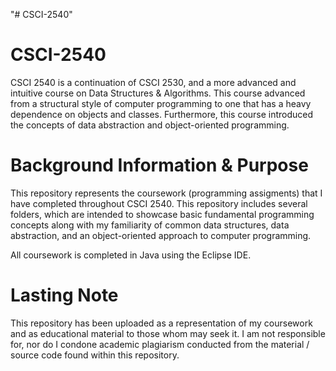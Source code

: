 "# CSCI-2540" 
# CSCI-2540
CSCI 2540 is a continuation of CSCI 2530, and a more advanced and intuitive course on Data Structures & Algorithms.
This course advanced from a structural style of computer programming to one that has a heavy dependence on objects and classes.
Furthermore, this course introduced the concepts of data abstraction and object-oriented programming.

# Background Information & Purpose
This repository represents the coursework (programming assigments) that I have completed throughout CSCI 2540.
This repository includes several folders, which are intended to showcase basic fundamental programming concepts along with
my familiarity of common data structures, data abstraction, and an object-oriented approach to computer programming.

All coursework is completed in Java using the Eclipse IDE.
    
# Lasting Note
This repository has been uploaded as a representation of my coursework and
as educational material to those whom may seek it. I am not responsible for, nor
do I condone academic plagiarism conducted from the material / source code found
within this repository.
